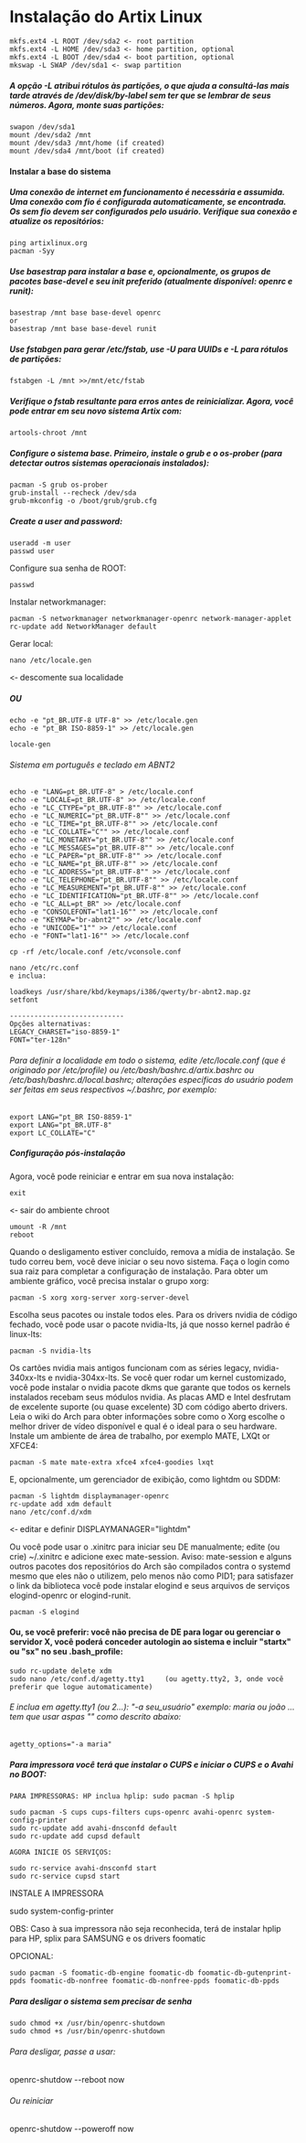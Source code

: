 # Instalação do Artix Linux

```
mkfs.ext4 -L ROOT /dev/sda2 <‐ root partition
mkfs.ext4 -L HOME /dev/sda3 <‐ home partition, optional
mkfs.ext4 -L BOOT /dev/sda4 <‐ boot partition, optional
mkswap -L SWAP /dev/sda1 <‐ swap partition
```


##### A opção -L atribui rótulos às partições, o que ajuda a consultá-las mais tarde através de /dev/disk/by-label sem ter que se lembrar de seus números. Agora, monte suas partições:


```
swapon /dev/sda1
mount /dev/sda2 /mnt
mount /dev/sda3 /mnt/home (if created)
mount /dev/sda4 /mnt/boot (if created)
```

#### Instalar a base do sistema

##### Uma conexão de internet em funcionamento é necessária e assumida. Uma conexão com fio é configurada automaticamente, se encontrada. Os sem fio devem ser configurados pelo usuário. Verifique sua conexão e atualize os repositórios:

```
ping artixlinux.org
pacman -Syy
```
##### Use basestrap para instalar a base e, opcionalmente, os grupos de pacotes base-devel e seu init preferido (atualmente disponível: openrc e runit):

```
basestrap /mnt base base-devel openrc
or
basestrap /mnt base base-devel runit
```

##### Use fstabgen para gerar /etc/fstab, use -U para UUIDs e -L para rótulos de partições:

```
fstabgen -L /mnt >>/mnt/etc/fstab
```

##### Verifique o fstab resultante para erros antes de reinicializar. Agora, você pode entrar em seu novo sistema Artix com:

    artools-chroot /mnt

##### Configure o sistema base. Primeiro, instale o grub e o os-prober (para detectar outros sistemas operacionais instalados):

```
pacman -S grub os‐prober
grub-install --recheck /dev/sda
grub-mkconfig -o /boot/grub/grub.cfg
```

##### Create a user and password:

```
useradd -m user
passwd user
```

Configure sua senha de ROOT:

    passwd

Instalar networkmanager:

```
pacman -S networkmanager networkmanager-openrc network-manager-applet
rc‐update add NetworkManager default
```

Gerar local:

    nano /etc/locale.gen

<‐ descomente sua localidade

##### OU

```
echo -e "pt_BR.UTF-8 UTF-8" >> /etc/locale.gen
echo -e "pt_BR ISO-8859-1" >> /etc/locale.gen

locale-gen
```

    
###### Sistema em português e teclado em ABNT2

```
echo -e "LANG=pt_BR.UTF-8" > /etc/locale.conf
echo -e "LOCALE=pt_BR.UTF-8" >> /etc/locale.conf
echo -e "LC_CTYPE="pt_BR.UTF-8"" >> /etc/locale.conf
echo -e "LC_NUMERIC="pt_BR.UTF-8"" >> /etc/locale.conf 
echo -e "LC_TIME="pt_BR.UTF-8"" >> /etc/locale.conf
echo -e "LC_COLLATE="C"" >> /etc/locale.conf 
echo -e "LC_MONETARY="pt_BR.UTF-8"" >> /etc/locale.conf
echo -e "LC_MESSAGES="pt_BR.UTF-8"" >> /etc/locale.conf 
echo -e "LC_PAPER="pt_BR.UTF-8"" >> /etc/locale.conf
echo -e "LC_NAME="pt_BR.UTF-8"" >> /etc/locale.conf
echo -e "LC_ADDRESS="pt_BR.UTF-8"" >> /etc/locale.conf 
echo -e "LC_TELEPHONE="pt_BR.UTF-8"" >> /etc/locale.conf
echo -e "LC_MEASUREMENT="pt_BR.UTF-8"" >> /etc/locale.conf 
echo -e "LC_IDENTIFICATION="pt_BR.UTF-8"" >> /etc/locale.conf
echo -e "LC_ALL=pt_BR" >> /etc/locale.conf
echo -e "CONSOLEFONT="lat1-16"" >> /etc/locale.conf
echo -e "KEYMAP="br-abnt2"" >> /etc/locale.conf
echo -e "UNICODE="1"" >> /etc/locale.conf
echo -e "FONT="lat1-16"" >> /etc/locale.conf
 
cp -rf /etc/locale.conf /etc/vconsole.conf

nano /etc/rc.conf
e inclua:

loadkeys /usr/share/kbd/keymaps/i386/qwerty/br-abnt2.map.gz
setfont

----------------------------
Opções alternativas:
LEGACY_CHARSET="iso-8859-1"
FONT="ter-128n"
```

###### Para definir a localidade em todo o sistema, edite /etc/locale.conf (que é originado por /etc/profile) ou /etc/bash/bashrc.d/artix.bashrc ou /etc/bash/bashrc.d/local.bashrc; alterações específicas do usuário podem ser feitas em seus respectivos ~/.bashrc, por exemplo:

```
export LANG="pt_BR ISO-8859-1"
export LANG="pt_BR.UTF‐8"
export LC_COLLATE="C"
```

##### Configuração pós-instalação

Agora, você pode reiniciar e entrar em sua nova instalação:

    exit

<‐ sair do ambiente chroot

```
umount -R /mnt
reboot
```

Quando o desligamento estiver concluído, remova a mídia de instalação. Se tudo correu bem, você deve iniciar o seu novo sistema. Faça o login como sua raiz para completar a configuração de instalação. Para obter um ambiente gráfico, você precisa instalar o grupo xorg:

    pacman -S xorg xorg-server xorg-server-devel

Escolha seus pacotes ou instale todos eles. Para os drivers nvidia de código fechado, você pode usar o pacote nvidia-lts, já que nosso kernel padrão é linux-lts:

    pacman -S nvidia-lts

Os cartões nvidia mais antigos funcionam com as séries legacy, nvidia-340xx-lts e nvidia-304xx-lts. Se você quer rodar um kernel customizado, você pode instalar o nvidia pacote dkms que garante que todos os kernels instalados recebam seus módulos nvidia. As placas AMD e Intel desfrutam de excelente suporte (ou quase excelente) 3D com código aberto drivers. Leia o wiki do Arch para obter informações sobre como o Xorg escolhe o melhor driver de vídeo disponível e qual é o ideal para o seu hardware. Instale um ambiente de área de trabalho, por exemplo MATE, LXQt or XFCE4:

    pacman -S mate mate‐extra xfce4 xfce4‐goodies lxqt

E, opcionalmente, um gerenciador de exibição, como lightdm ou SDDM:

```
pacman -S lightdm displaymanager-openrc
rc-update add xdm default
nano /etc/conf.d/xdm
```

<‐ editar e definir DISPLAYMANAGER="lightdm"

Ou você pode usar o .xinitrc para iniciar seu DE manualmente; edite (ou crie) ~/.xinitrc e adicione exec mate-session. Aviso: mate-session e alguns outros pacotes dos repositórios do Arch são compilados contra o systemd mesmo que eles não o utilizem, pelo menos não como PID1; para satisfazer o link da biblioteca você pode instalar elogind e seus arquivos de serviços elogind-openrc or elogind-runit.

    pacman ‐S elogind

#### Ou, se você preferir: você não precisa de DE para logar ou gerenciar o servidor X, você poderá conceder autologin ao sistema e incluir "startx" ou "sx" no seu .bash_profile:

```
sudo rc-update delete xdm
sudo nano /etc/conf.d/agetty.tty1     (ou agetty.tty2, 3, onde você preferir que logue automaticamente)
```
###### E inclua em agetty.tty1 (ou 2...): "-a seu_usuário" exemplo: maria ou joão ... tem que usar aspas "" como descrito abaixo:

    agetty_options="-a maria"

##### Para impressora você terá que instalar o CUPS e iniciar o CUPS e o Avahi no BOOT:

```
PARA IMPRESSORAS: HP inclua hplip: sudo pacman -S hplip

sudo pacman -S cups cups-filters cups-openrc avahi-openrc system-config-printer
sudo rc-update add avahi-dnsconfd default
sudo rc-update add cupsd default

AGORA INICIE OS SERVIÇOS:

sudo rc-service avahi-dnsconfd start
sudo rc-service cupsd start
```

INSTALE A IMPRESSORA

sudo system-config-printer

OBS: Caso à sua impressora não seja reconhecida, terá de instalar hplip para HP, splix para SAMSUNG e os drivers foomatic

OPCIONAL:

    sudo pacman -S foomatic-db-engine foomatic-db foomatic-db-gutenprint-ppds foomatic-db-nonfree foomatic-db-nonfree-ppds foomatic-db-ppds

##### Para desligar o sistema sem precisar de senha

```
sudo chmod +x /usr/bin/openrc-shutdown
sudo chmod +s /usr/bin/openrc-shutdown
```

###### Para desligar, passe a usar:

openrc-shutdow --reboot now

###### Ou reiniciar
openrc-shutdow --poweroff now

